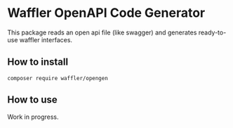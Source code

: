 # Waffler OpenAPI Code Generator

This package reads an open api file (like swagger) and generates ready-to-use
waffler interfaces.

## How to install
```shell
composer require waffler/opengen
```

## How to use
Work in progress.
